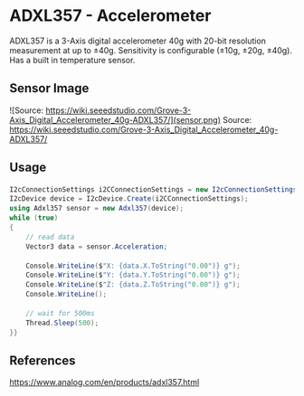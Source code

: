 # ADXL357 - Accelerometer

ADXL357 is a 3-Axis digital accelerometer 40g with 20-bit resolution measurement at up to ±40g.
Sensitivity is configurable (±10g, ±20g, ±40g).
Has a built in temperature sensor.

## Sensor Image

![Source: https://wiki.seeedstudio.com/Grove-3-Axis_Digital_Accelerometer_40g-ADXL357/](sensor.png)
Source: https://wiki.seeedstudio.com/Grove-3-Axis_Digital_Accelerometer_40g-ADXL357/

## Usage

```C#
I2cConnectionSettings i2CConnectionSettings = new I2cConnectionSettings(1, Adxl357.DefaultI2CAddress);
I2cDevice device = I2cDevice.Create(i2CConnectionSettings);
using Adxl357 sensor = new Adxl357(device);
while (true)
{
    // read data
    Vector3 data = sensor.Acceleration;

    Console.WriteLine($"X: {data.X.ToString("0.00")} g");
    Console.WriteLine($"Y: {data.Y.ToString("0.00")} g");
    Console.WriteLine($"Z: {data.Z.ToString("0.00")} g");
    Console.WriteLine();

    // wait for 500ms
    Thread.Sleep(500);
}}
```

## References

https://www.analog.com/en/products/adxl357.html
